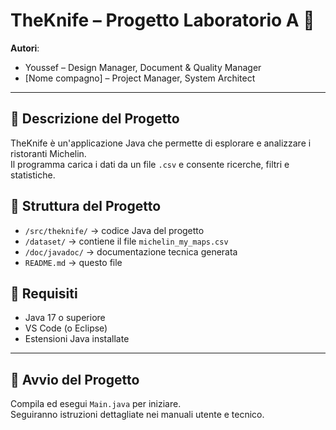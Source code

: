 # TheKnife – Progetto Laboratorio A 🍴

**Autori**:  
- Youssef – Design Manager, Document & Quality Manager  
- [Nome compagno] – Project Manager, System Architect

---

## 📌 Descrizione del Progetto

TheKnife è un'applicazione Java che permette di esplorare e analizzare i ristoranti Michelin.  
Il programma carica i dati da un file `.csv` e consente ricerche, filtri e statistiche.

## 📁 Struttura del Progetto

- `/src/theknife/` → codice Java del progetto  
- `/dataset/` → contiene il file `michelin_my_maps.csv`  
- `/doc/javadoc/` → documentazione tecnica generata  
- `README.md` → questo file

## 🔧 Requisiti

- Java 17 o superiore  
- VS Code (o Eclipse)  
- Estensioni Java installate

---

## 🚀 Avvio del Progetto

Compila ed esegui `Main.java` per iniziare.  
Seguiranno istruzioni dettagliate nei manuali utente e tecnico.
